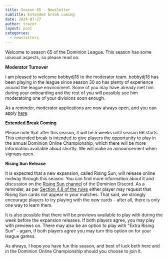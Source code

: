 ```yaml
---
title: Season 65 - Newsletter
subtitle: Extended break coming
date: 2024-07-27
author: tracer
layout: post
categories:
  - newsletters
---
```

Welcome to season 65 of the Dominion League. This season has some unusual aspects, so please read on.

**Moderator Turnover**

I am pleased to welcome bobbydj18 to the moderator team. bobbydj18 has been playing in the league since season 30 so has plenty of experience around the league environment. Some of you may have already met him during your onboarding and the rest of you will possibly see him moderatoing one of your divisions soon enough.

As a reminder, moderator applications are now always open, and you can apply [here](https://dominionleague.org/moderators/apply).

**Extended Break Coming**

Please note that after this season, it will be 5 weeks until season 66 starts. This extended break is intended to give players the opportunity to play in the annual Dominion Online Championship, which there will be more information available about shortly. We will make an announcement when signups open.

**Rising Sun Release**

It is expected that a new expansion, called Rising Sun, will release online midway through this season. You can find more information about it and discussion on the [Rising Sun channel](https://discord.com/channels/212660788786102272/1234550320907030648) of the Dominion Discord. As a reminder, as per [Section 4.8 of the rules](https://dominionleague.org/rules#4.8) either player may request that Rising Sun cards not appear in your matches. That said, we strongly encourage players to try playing with the new cards - after all, there is only one way to learn them.

It is also possible that there will be previews available to play with during the week before the expansion releases. If both players agree, you may play with previews on. There may also be an option to play with "Extra Rising Sun" - again, if both players agree you may turn this option on for your league games.

As always, I hope you have fun this season, and best of luck both here and in the Dominion Online Championship should you choose to join it.